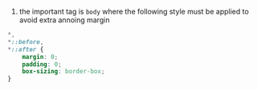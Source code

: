 
1. the important tag is `body` where the following style must be applied to avoid extra annoing margin
```css
*,
*::before,
*::after { 
    margin: 0; 
    padding: 0; 
    box-sizing: border-box; 
}
```